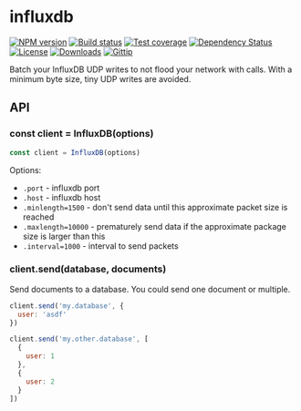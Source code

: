 
# influxdb

[![NPM version][npm-image]][npm-url]
[![Build status][travis-image]][travis-url]
[![Test coverage][coveralls-image]][coveralls-url]
[![Dependency Status][david-image]][david-url]
[![License][license-image]][license-url]
[![Downloads][downloads-image]][downloads-url]
[![Gittip][gittip-image]][gittip-url]

Batch your InfluxDB UDP writes to not flood your network with calls.
With a minimum byte size, tiny UDP writes are avoided.

## API

### const client = InfluxDB(options)

```js
const client = InfluxDB(options)
```

Options:

- `.port` - influxdb port
- `.host` - influxdb host
- `.minlength=1500` - don't send data until this approximate packet size is reached
- `.maxlength=10000` - prematurely send data if the approximate package size is larger than this
- `.interval=1000` - interval to send packets

### client.send(database, documents)

Send documents to a database.
You could send one document or multiple.

```js
client.send('my.database', {
  user: 'asdf'
})

client.send('my.other.database', [
  {
    user: 1
  },
  {
    user: 2
  }
])
```

[npm-image]: https://img.shields.io/npm/v/collectors-influxdb.svg?style=flat-square
[npm-url]: https://npmjs.org/package/collectors-influxdb
[github-tag]: http://img.shields.io/github/tag/collectors/influxdb.svg?style=flat-square
[github-url]: https://github.com/collectors/influxdb/tags
[travis-image]: https://img.shields.io/travis/collectors/influxdb.svg?style=flat-square
[travis-url]: https://travis-ci.org/collectors/influxdb
[coveralls-image]: https://img.shields.io/coveralls/collectors/influxdb.svg?style=flat-square
[coveralls-url]: https://coveralls.io/r/collectors/influxdb
[david-image]: http://img.shields.io/david/collectors/influxdb.svg?style=flat-square
[david-url]: https://david-dm.org/collectors/influxdb
[license-image]: http://img.shields.io/npm/l/collectors-influxdb.svg?style=flat-square
[license-url]: LICENSE
[downloads-image]: http://img.shields.io/npm/dm/collectors-influxdb.svg?style=flat-square
[downloads-url]: https://npmjs.org/package/collectors-influxdb
[gittip-image]: https://img.shields.io/gratipay/jonathanong.svg?style=flat-square
[gittip-url]: https://gratipay.com/jonathanong/
